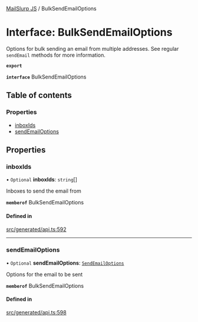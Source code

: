 [MailSlurp JS](../README.md) / BulkSendEmailOptions

# Interface: BulkSendEmailOptions

Options for bulk sending an email from multiple addresses. See regular `sendEmail` methods for more information.

**`export`**

**`interface`** BulkSendEmailOptions

## Table of contents

### Properties

- [inboxIds](BulkSendEmailOptions.md#inboxids)
- [sendEmailOptions](BulkSendEmailOptions.md#sendemailoptions)

## Properties

### inboxIds

• `Optional` **inboxIds**: `string`[]

Inboxes to send the email from

**`memberof`** BulkSendEmailOptions

#### Defined in

[src/generated/api.ts:592](https://github.com/mailslurp/mailslurp-client/blob/8c02983/src/generated/api.ts#L592)

___

### sendEmailOptions

• `Optional` **sendEmailOptions**: [`SendEmailOptions`](SendEmailOptions.md)

Options for the email to be sent

**`memberof`** BulkSendEmailOptions

#### Defined in

[src/generated/api.ts:598](https://github.com/mailslurp/mailslurp-client/blob/8c02983/src/generated/api.ts#L598)
